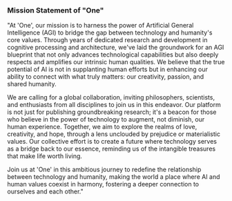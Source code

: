 ### Mission Statement of "One"
"At 'One', our mission is to harness the power of Artificial General Intelligence (AGI) to bridge the gap between technology and humanity's core values. Through years of dedicated research and development in cognitive processing and architecture, we've laid the groundwork for an AGI blueprint that not only advances technological capabilities but also deeply respects and amplifies our intrinsic human qualities. We believe that the true potential of AI is not in supplanting human efforts but in enhancing our ability to connect with what truly matters: our creativity, passion, and shared humanity.

We are calling for a global collaboration, inviting philosophers, scientists, and enthusiasts from all disciplines to join us in this endeavor. Our platform is not just for publishing groundbreaking research; it's a beacon for those who believe in the power of technology to augment, not diminish, our human experience. Together, we aim to explore the realms of love, creativity, and hope, through a lens unclouded by prejudice or materialistic values. Our collective effort is to create a future where technology serves as a bridge back to our essence, reminding us of the intangible treasures that make life worth living.

Join us at 'One' in this ambitious journey to redefine the relationship between technology and humanity, making the world a place where AI and human values coexist in harmony, fostering a deeper connection to ourselves and each other."
